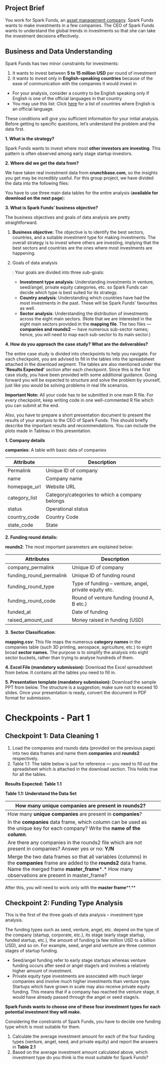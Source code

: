 ## Project Brief

You work for Spark Funds, an [asset management company](http://www.wallstreetmojo.com/what-is-asset-management-company-amc/). Spark Funds wants to make investments in a few companies. The CEO of Spark Funds wants to understand the global trends in investments so that she can take the investment decisions effectively.



## Business and Data Understanding

Spark Funds has two minor constraints for investments:

1. It wants to invest between **5 to 15 million USD** per round of investment
2. It wants to invest only in **English-speaking countries** because of the ease of communication with the companies it would invest in

- For your analysis, consider a country to be English speaking only if English is one of the official languages in that country
- You may use this list: Click [here](http://www.emmir.org/fileadmin/user_upload/admission/Countries_where_English_is_an_official_language.pdf) for a list of countries where English is an official language.

 

These conditions will give you sufficient information for your initial analysis. Before getting to specific questions, let’s understand the problem and the data first.

 

**1. What is the strategy?**

Spark Funds wants to invest where most **other investors are investing**. This pattern is often observed among early stage startup investors.

 

**2. Where did we get the data from?** 



We have taken real investment data from **crunchbase.com**, so the insights you get may be incredibly useful. For this group project, we have divided the data into the following files:

 

You have to use three main data tables for the entire analysis (**available for download on the next page**):

 

**3. What is Spark Funds’ business objective?**

The business objectives and goals of data analysis are pretty straightforward.

1. **Business objective:** The objective is to identify the best sectors, countries, and a suitable investment type for making investments. The overall strategy is to invest where others are investing, implying that the best sectors and countries are the ones where most investments are happening.

2. Goals of data analysis

   : Your goals are divided into three sub-goals:

   - **Investment type analysis**: Understanding investments in venture, seed/angel, private equity categories, etc. so Spark Funds can decide which type is best suited for its strategy.
   - **Country analysis**: Understanding which countries have had the most investments in the past. These will be Spark Funds’ favourites as well.
   - **Sector analysis**: Understanding the distribution of investments across the eight main sectors. (Note that we are interested in the eight main sectors provided in the **mapping file**. The two files — **companies and rounds2** — have numerous sub-sector names; hence, you will need to map each sub-sector to its main sector.)

 

**4. How do you approach the case study? What are the deliverables?**

The entire case study is divided into checkpoints to help you navigate. For each checkpoint, you are advised to fill in the tables into the spreadsheet attached in the download segment. The tables are also mentioned under the **'Results Expected'** section after each checkpoint. Since this is the first case study, you have been provided with some additional guidance. Going forward you will be expected to structure and solve the problem by yourself, just like you would be solving problems in real life scenarios.

 

**Important Note:** All your code has to be submitted in one main R file. For every checkpoint, keep writing code in one well-commented R file which you can submit at the end.

 

Also, you have to prepare a short presentation document to present the results of your analysis to the CEO of Spark Funds. This should briefly describe the important results and recommendations. You can include the plots made in Tableau in this presentation.



**1. Company details**

**companies**: A table with basic data of companies

| Attribute     | Description                                    |
| ------------- | ---------------------------------------------- |
| Permalink     | Unique ID of company                           |
| name          | Company name                                   |
| homepage_url  | Website URL                                    |
| category_list | Category/categories to which a company belongs |
| status        | Operational status                             |
| country_code  | Country Code                                   |
| state_code    | State                                          |

 

**2. Funding round details:** 

**rounds2**: The most important parameters are explained below:

| Attributes              | Description                                           |
| ----------------------- | ----------------------------------------------------- |
| company_permalink       | Unique ID of company                                  |
| funding_round_permalink | Unique ID of funding round                            |
| funding_round_type      | Type of funding – venture, angel, private equity etc. |
| funding_round_code      | Round of venture funding (round A, B etc.)            |
| funded_at               | Date of funding                                       |
| raised_amount_usd       | Money raised in funding (USD)                         |



**3.** **Sector Classification**:

**mapping.csv**: This file maps the numerous **category names** in the companies table (such 3D printing, aerospace, agriculture, etc.) to eight broad **sector names.** The purpose is to simplify the analysis into eight sector buckets, rather than trying to analyse hundreds of them.



**4. Excel File (mandatory submission):** Download the Excel spreadsheet from below. It contains all the tables you need to fill in.



**5. Presentation template (mandatory submission):** Download the sample PPT from below. The structure is a suggestion; make sure not to exceed 10 slides. Once your presentation is ready, convert the document in PDF format for submission.



# Checkpoints - Part 1

## Checkpoint 1: Data Cleaning 1

1. Load the companies and rounds data (provided on the previous page) into two data frames and name them **companies** and **rounds2** respectively.
2. Table 1.1: The table below is just for reference — you need to fill out the spreadsheet which is attached in the download section. This holds true for all the tables.

 

**Results Expected: Table 1.1**

 **Table 1.1: Understand the Data Set** 

| How many **unique companies** are present in **rounds2**?    |      |
| ------------------------------------------------------------ | ---- |
| How many **unique companies** are present in **companies**?  |      |
| In the **companies** data frame, which column can be used as the unique key for each company? Write the **name of the column**. |      |
| Are there any companies in the rounds2 file which are not present in companies? Answer yes or no: **Y/N** |      |
| Merge the two data frames so that all variables (columns) in the **companies** frame are added to the **rounds2** data frame. Name the merged frame **master_frame***.* How many observations are present in master_frame? |      |

 

After this, you will need to work only with the **master frame****.**

 

## Checkpoint 2: Funding Type Analysis



This is the first of the three goals of data analysis – investment type analysis.

 

The funding types such as seed, venture, angel, etc. depend on the type of the company (startup, corporate, etc.), its stage (early stage startup, funded startup, etc.), the amount of funding (a few million USD to a billion USD), and so on. For example, seed, angel and venture are three common stages of startup funding.

- Seed/angel funding refer to early stage startups whereas venture funding occurs after seed or angel stage/s and involves a relatively higher amount of investment.
- Private equity type investments are associated with much larger companies and involve much higher investments than venture type. Startups which have grown in scale may also receive private equity funding. This means that if a company has reached the venture stage, it would have already passed through the angel or seed stage/s.

 

**Spark Funds wants to choose one of these four investment types for each potential investment they will make.**

 

Considering the constraints of Spark Funds, you have to decide one funding type which is most suitable for them.



1. Calculate the average investment amount for each of the four funding types (venture, angel, seed, and private equity) and report the answers in **Table 2.1**
2. Based on the average investment amount calculated above, which investment type do you think is the most suitable for Spark Funds?
